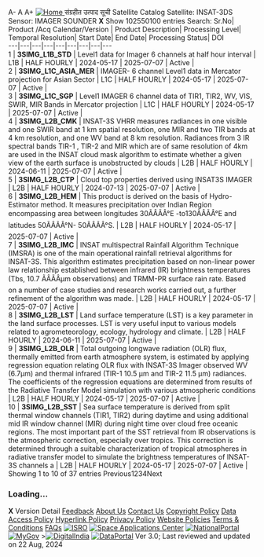 A- A A+
[ ![Home](https://mosdac.gov.in/sites/default/files/mosdac_small.png) ](https://www.mosdac.gov.in/ "Home")
संग्रहीत उत्पाद सूची  Satellite Catalog
Satellite: INSAT-3DS
Sensor: IMAGER SOUNDER
**X**
Show 102550100 entries
Search:
Sr.No| Product /Acq Calendar/Version | Product Description| Processing Level| Temporal Resolution| Start Date| End Date| Processing Status| DOI  
---|---|---|---|---|---|---|---|---  
1 | **3SIMG_L1B_STD** | Level1 data for Imager 6 channels at half hour interval | L1B | HALF HOURLY | 2024-05-17 | 2025-07-07 | Active | [](https://dx.doi.org/)  
2 | **3SIMG_L1C_ASIA_MER** | IMAGER- 6 channel Level1 data in Mercator projection for Asian Sector | L1C | HALF HOURLY | 2024-05-17 | 2025-07-07 | Active | [](https://dx.doi.org/)  
3 | **3SIMG_L1C_SGP** | Level1 IMAGER 6 channel data of TIR1, TIR2, WV, VIS, SWIR, MIR Bands in Mercator projection | L1C | HALF HOURLY | 2024-05-17 | 2025-07-07 | Active | [](https://dx.doi.org/)  
4 | **3SIMG_L2B_CMK** | INSAT-3S VHRR measures radiances in one visible and one SWIR band at 1 km spatial resolution, one MIR and two TIR bands at 4 km resolution, and one WV band at 8 km resolution. Radiances from 3 IR spectral bands TIR-1 , TIR-2 and MIR which are of same resolution of 4km are used in the INSAT cloud mask algorithm to estimate whether a given view of the earth surface is unobstructed by clouds | L2B | HALF HOURLY | 2024-06-11 | 2025-07-07 | Active | [](https://dx.doi.org/)  
5 | **3SIMG_L2B_CTP** | Cloud top properties derived using INSAT3S IMAGER | L2B | HALF HOURLY | 2024-07-13 | 2025-07-07 | Active | [](https://dx.doi.org/)  
6 | **3SIMG_L2B_HEM** | This product is derived on the basis of Hydro-Estimator method. It measures precipitation over Indian Region encompassing area between longitudes 30ÃÂÃÂ°E -to130ÃÂÃÂ°E and latitudes 50ÃÂÃÂ°N- 50ÃÂÃÂ°S. | L2B | HALF HOURLY | 2024-05-17 | 2025-07-07 | Active | [](https://dx.doi.org/)  
7 | **3SIMG_L2B_IMC** | INSAT multispectral Rainfall Algorithm Technique (IMSRA) is one of the main operational rainfall retrieval algorithms for INSAT-3S. This algorithm estimates precipitation based on non-linear power law relationship established between infrared (IR) brightness temperatures (Tbs, 10.7 ÃÂÃÂµm observations) and TRMM-PR surface rain rate. Based on a number of case studies and research works carried out, a further refinement of the algorithm was made.  | L2B | HALF HOURLY | 2024-05-17 | 2025-07-07 | Active | [](https://dx.doi.org/)  
8 | **3SIMG_L2B_LST** | Land surface temperature (LST) is a key parameter in the land surface processes. LST is very useful input to various models related to agrometeorology, ecology, hydrology and climate. | L2B | HALF HOURLY | 2024-06-11 | 2025-07-07 | Active | [](https://dx.doi.org/)  
9 | **3SIMG_L2B_OLR** | Total outgoing longwave radiation (OLR) flux, thermally emitted from earth atmosphere system, is estimated by applying regression equation relating OLR flux with INSAT-3S Imager observed WV (6.7&#956;m) and thermal infrared (TIR-1 10.5 &#956;m and TIR-2 11.5 &#956;m) radiances. The coefficients of the regression equations are determined from results of the Radiative Transfer Model simulation with various atmospheric conditions | L2B | HALF HOURLY | 2024-05-17 | 2025-07-07 | Active | [](https://dx.doi.org/)  
10 | **3SIMG_L2B_SST** | Sea surface temperature is derived from split thermal window channels (TIR1, TIR2) during daytime and using additional mid IR window channel (MIR) during night time over cloud free oceanic regions. The most important part of the SST retrieval from IR observations is the atmospheric correction, especially over tropics. This correction is determined through a suitable characterization of tropical atmospheres in radiative transfer model to simulate the brightness temperatures of INSAT-3S channels a | L2B | HALF HOURLY | 2024-05-17 | 2025-07-07 | Active | [](https://dx.doi.org/)  
Showing 1 to 10 of 37 entries
Previous1234Next
### Loading...
**X**
Version Detail
[](javascript:void\(0\);)
[Feedback](https://www.mosdac.gov.in/mosdac-feedback)
[About Us](https://www.mosdac.gov.in/about-us)
[Contact Us](https://www.mosdac.gov.in/contact-us)
[Copyright Policy](https://www.mosdac.gov.in/copyright-policy)
[Data Access Policy](https://www.mosdac.gov.in/data-access-policy)
[Hyperlink Policy](https://www.mosdac.gov.in/hyperlink-policy)
[Privacy Policy](https://www.mosdac.gov.in/privacy-policy)
[Website Policies](https://www.mosdac.gov.in/website-policies)
[Terms & Conditions](https://www.mosdac.gov.in/terms-conditions)
[FAQs](https://www.mosdac.gov.in/faq-page)
[![ISRO](https://mosdac.gov.in/sites/default/files/styles/thumbnail/public/logo-transparent.png?itok=IUS20l-w)](http://www.isro.gov.in) [![Space Applications Center](https://mosdac.gov.in/sites/default/files/styles/thumbnail/public/saclogo.png?itok=_Jv4AuIn)](http://www.sac.gov.in) [![NationalPortal](https://mosdac.gov.in/sites/default/files/styles/thumbnail/public/india-gov_0.png?itok=yssAPH3m)](http://www.india.gov.in) [![MyGov](https://mosdac.gov.in/sites/default/files/styles/thumbnail/public/mygov_0.png?itok=Po-dzdT3)](http://mygov.in/) >[![DigitalIndia](https://mosdac.gov.in/sites/default/files/styles/thumbnail/public/digital-india_0.png?itok=ntlP7atE)](http://www.digitalindia.gov.in/) [![DataPortal](https://mosdac.gov.in/sites/default/files/styles/thumbnail/public/data-gov.png?itok=qYA78FgB)](http://data.gov.in)
Ver 3.0; Last reviewed and updated on 22 Aug, 2024 

